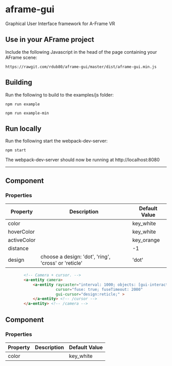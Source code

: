 # aframe-gui
Graphical User Interface framework for A-Frame VR

## Use in your AFrame project

Include the following Javascript in the head of the page containing your AFrame scene:

`https://rawgit.com/rdub80/aframe-gui/master/dist/aframe-gui.min.js
`
## Building

Run the following to build to the examples/js folder:

`npm run example`

`npm run example-min`

## Run locally

Run the following start the webpack-dev-server:

`npm start`

The webpack-dev-server should now be running at http://localhost:8080


--- 


## <a-gui-cursor> Component

### Properties

| Property    | Description                                               | Default Value |
| --------    | -------------------------------------------------------   | ------------- |
| color       |                                                           | key_white     |
| hoverColor  |                                                           | key_white     |
| activeColor |                                                           | key_orange    |
| distance    |                                                           | -1            |
| design      | choose a design: 'dot', 'ring', 'cross' or 'reticle'      | 'dot'         |


```html
		<!-- Camera + cursor. -->
		<a-entity camera>
			<a-entity raycaster="interval: 1000; objects: [gui-interactable]"
					  cursor="fuse: true; fuseTimeout: 2000"
					  gui-cursor="design:reticle;" >
			</a-entity> <!-- /cursor -->
		</a-entity> <!-- /camera -->
```



## <a-gui-button> Component

### Properties

| Property    | Description                                               | Default Value |
| --------    | -------------------------------------------------------   | ------------- |
| color       |                                                           | key_white     |


